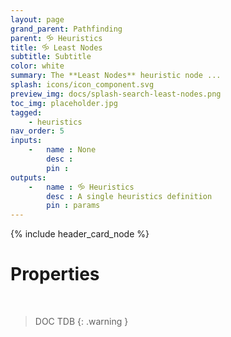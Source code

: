 ```yaml
---
layout: page
grand_parent: Pathfinding
parent: 🝰 Heuristics
title: 🝰 Least Nodes
subtitle: Subtitle
color: white
summary: The **Least Nodes** heuristic node ...
splash: icons/icon_component.svg
preview_img: docs/splash-search-least-nodes.png
toc_img: placeholder.jpg
tagged: 
    - heuristics
nav_order: 5
inputs:
    -   name : None
        desc : 
        pin : 
outputs:
    -   name : 🝰 Heuristics
        desc : A single heuristics definition
        pin : params
---
```


{% include header_card_node %}

# Properties
<br>

> DOC TDB
{: .warning }
